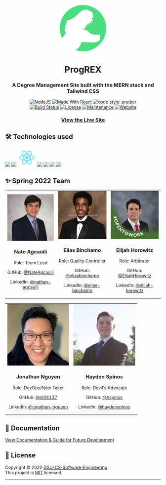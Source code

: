 <div align="center">
    <img width="150" src="https://raw.githubusercontent.com/GSU-CS-Software-Engineering/2022Spring-DegreeManagementSite/1dd16c35506253c598276e46685532ed8aed2094/client/public/assets/vectors/logo.svg">
    <h1>ProgREX</h1>
    <h3> A Degree Management Site built with the MERN stack and Tailwind CSS </h3>
</div>

<p align="center">
  <a href="https://nodejs.org/en/blog/release/v12.18.1/"><img alt="NodeJS" src="https://img.shields.io/badge/node-6.6.0-important?style=flat-square" /></a>
  <a href="https://reactjs.org/"><img alt="Made With React" src="https://img.shields.io/badge/made%20with-react-61DAFB?style=flat-square" /></a>
  <a href="https://github.com/prettier/prettier"><img alt="code style: prettier" src="https://img.shields.io/badge/code_style-prettier-ff69b4.svg?style=flat-square?style=flat-square" /></a>
  <br/>
   <a href="https://travis-ci.org/badges/badgerbadgerbadger"><img alt="Build Status" src="https://github.com/GSU-CS-Software-Engineering/2022Spring-DegreeManagementSite/actions/workflows/node.js.yml/badge.svg" /></a>
  <a href="http://badges.mit-license.org/"><img alt="License" src="http://img.shields.io/:license-mit-blue.svg?style=flat-square?style=flat-square" /></a>
  <a href="https://github.com/GSU-CS-Software-Engineering/2022Spring-DegreeManagementSite/commits/main"><img alt="Maintenance" src="https://img.shields.io/badge/maintained-yes-green.svg?style=flat-square" /></a>
  <a href="http://143.244.164.60/"><img alt="Website" src="https://img.shields.io/badge/website-up-yellow?style=flat-square" /></a>
</p>

<h3 align="center">

[View the Live Site](http://143.244.164.60/)

</h3>

## 🛠️ Technologies used

<a href="https://www.mongodb.com/"><img height="60" src="https://upload.wikimedia.org/wikipedia/commons/9/93/MongoDB_Logo.svg"></a>
<a href="https://expressjs.com/"><img height="60" src="https://cdn.buttercms.com/2q5r816LTo2uE9j7Ntic"></a>
<a href="https://reactjs.org/"><img height="60" src="https://raw.githubusercontent.com/github/explore/80688e429a7d4ef2fca1e82350fe8e3517d3494d/topics/react/react.png"></a>
<a href="https://nodejs.org/en/"><img height="60" src="https://seeklogo.com/images/N/nodejs-logo-FBE122E377-seeklogo.com.png"></a>
<a href="https://tailwindcss.com/"><img height="60" src="https://upload.wikimedia.org/wikipedia/commons/d/d5/Tailwind_CSS_Logo.svg"></a>
<a href="https://www.docker.com/"><img height="60" src="https://www.docker.com/wp-content/uploads/2022/03/vertical-logo-monochromatic.png"></a>
<a href="https://redis.io/"><img height="60" src="https://cdn.iconscout.com/icon/free/png-256/redis-4-1175103.png"></a>

## ✨ Spring 2022 Team

<div align="center">
<table>
<tbody>
<tr>
<td>
<div align="center">
<img src="https://raw.githubusercontent.com/GSU-CS-Software-Engineering/2022Spring-DegreeManagementSite/main/doc/Spring%202022%20Team%20Headshots/Nate_Headshot.jpg" alt="Nate Agcaoili" width="200px"/>

### Nate Agcaoili

Role: Team Lead

GitHub: [@NateAgcaoili](https://github.com/NateAgcaoili)

LinkedIn: [@nathan-agcaoili](https://www.linkedin.com/in/nathan-agcaoili/)

</div>
</td>
<td>
<div align="center">
<img src="https://raw.githubusercontent.com/GSU-CS-Software-Engineering/2022Spring-DegreeManagementSite/main/doc/Spring%202022%20Team%20Headshots/Elias_Headshot.jpg" alt="Elias Binchamo" width="200px"/>

### Elias Binchamo

Role: Quality Controller

GitHub: [@eliasbinchamo](https://github.com/eliasbinchamo)

LinkedIn: [@elias-binchamo](https://www.linkedin.com/in/elias-binchamo/)

</div>
</td>
<td>
<div align="center">
<img src="https://raw.githubusercontent.com/GSU-CS-Software-Engineering/2022Spring-DegreeManagementSite/main/doc/Spring%202022%20Team%20Headshots/Eli_Headshot.jpg" width="200px"/>

### Elijah Horowitz

Role: Arbitrator

GitHub: [@ElijahHorowitz](https://github.com/ElijahHorowitz)

LinkedIn: [@elijah-horowitz](https://www.linkedin.com/in/elijah-horowitz-7841281a7/)

</div>
</td>
</tr>
</table>
<table>
<tbody>
<tr>
<td>
<div align="center">
<img src="https://raw.githubusercontent.com/GSU-CS-Software-Engineering/2022Spring-DegreeManagementSite/main/doc/Spring%202022%20Team%20Headshots/Jonathan_Headshot.jpg" width="200px"/>

### Jonathan Nguyen

Role: DevOps/Note Taker

GitHub: [@jn04137](https://github.com/jn04137)

LinkedIn: [@jonathan-nguyen](https://www.linkedin.com/in/jonathan-nguyen-936161194/)

</div>
</td>
<td>
<div align="center">
<img src="https://raw.githubusercontent.com/GSU-CS-Software-Engineering/2022Spring-DegreeManagementSite/main/doc/Spring%202022%20Team%20Headshots/Hayden_Headshot.jpg" width="200px"/>

### Hayden Spinos

Role: Devil's Advocate

GitHub: [@hspinos](https://github.com/hspinos)

LinkedIn: [@haydenspinos](https://www.linkedin.com/in/haydenspinos/)

</div>
</td>
</tr>
</tbody>
</table>
</div>

## 📝️ Documentation

[View Documentation & Guide for Future Development](https://github.com/GSU-CS-Software-Engineering/2022Spring-DegreeManagementSite/tree/main/doc)

## 📃 License

Copyright © 2022 [GSU-CS-Software-Engineering](https://github.com/GSU-CS-Software-Engineering).
<br />
This project is [MIT](https://github.com/GSU-CS-Software-Engineering/2022Spring-DegreeManagementSite/blob/main/LICENSE) licensed.

---
